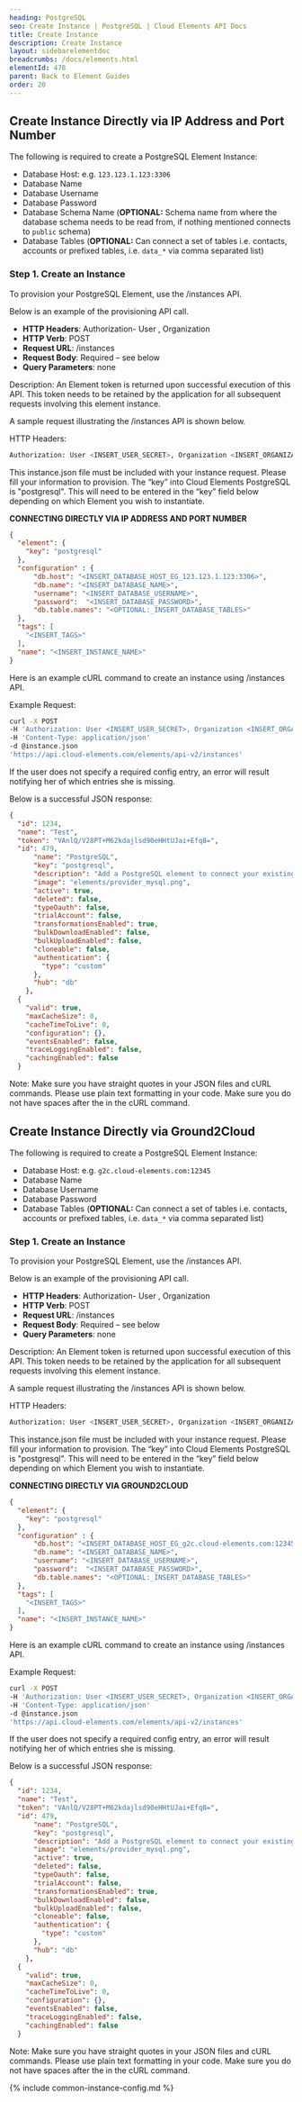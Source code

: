 ```yaml
---
heading: PostgreSQL
seo: Create Instance | PostgreSQL | Cloud Elements API Docs
title: Create Instance
description: Create Instance
layout: sidebarelementdoc
breadcrumbs: /docs/elements.html
elementId: 478
parent: Back to Element Guides
order: 20
---
```


## Create Instance Directly via IP Address and Port Number

The following is required to create a PostgreSQL Element Instance:

* Database Host: e.g. `123.123.1.123:3306`
* Database Name
* Database Username
* Database Password
* Database Schema Name (__OPTIONAL:__ Schema name from where the database schema needs to be read from, if nothing mentioned connects to `public` schema)
* Database Tables (__OPTIONAL:__ Can connect a set of tables i.e. contacts, accounts or prefixed tables, i.e. `data_*` via comma separated list)

### Step 1. Create an Instance

To provision your PostgreSQL Element, use the /instances API.

Below is an example of the provisioning API call.

* __HTTP Headers__: Authorization- User <user secret>, Organization <organization secret>
* __HTTP Verb__: POST
* __Request URL__: /instances
* __Request Body__: Required – see below
* __Query Parameters__: none

Description: An Element token is returned upon successful execution of this API. This token needs to be retained by the application for all subsequent requests involving this element instance.

A sample request illustrating the /instances API is shown below.

HTTP Headers:

```bash
Authorization: User <INSERT_USER_SECRET>, Organization <INSERT_ORGANIZATION_SECRET>

```
This instance.json file must be included with your instance request.  Please fill your information to provision.  The “key” into Cloud Elements PostgreSQL is "postgresql".  This will need to be entered in the “key” field below depending on which Element you wish to instantiate.

__CONNECTING DIRECTLY VIA IP ADDRESS AND PORT NUMBER__

```json
{
  "element": {
    "key": "postgresql"
  },
  "configuration" : {
      "db.host": "<INSERT_DATABASE_HOST_EG_123.123.1.123:3306>",
      "db.name": "<INSERT_DATABASE_NAME>",
      "username": "<INSERT_DATABASE_USERNAME>",
      "password":  "<INSERT_DATABASE_PASSWORD>",
      "db.table.names": "<OPTIONAL:_INSERT_DATABASE_TABLES>"
  },
  "tags": [
    "<INSERT_TAGS>"
  ],
  "name": "<INSERT_INSTANCE_NAME>"
}
```

Here is an example cURL command to create an instance using /instances API.

Example Request:

```bash
curl -X POST
-H 'Authorization: User <INSERT_USER_SECRET>, Organization <INSERT_ORGANIZATION_SECRET>'
-H 'Content-Type: application/json'
-d @instance.json
'https://api.cloud-elements.com/elements/api-v2/instances'
```

If the user does not specify a required config entry, an error will result notifying her of which entries she is missing.

Below is a successful JSON response:

```json
{
  "id": 1234,
  "name": "Test",
  "token": "VAnlQ/V28PT+M62kdajlsd90eHHtUJai+Efq8=",
  "id": 479,
      "name": "PostgreSQL",
      "key": "postgresql",
      "description": "Add a PostgreSQL element to connect your existing PostgreSQL database, allowing you to manage data for your database tables. You will need your PostgreSQL database information to add an instance.",
      "image": "elements/provider_mysql.png",
      "active": true,
      "deleted": false,
      "typeOauth": false,
      "trialAccount": false,
      "transformationsEnabled": true,
      "bulkDownloadEnabled": false,
      "bulkUploadEnabled": false,
      "cloneable": false,
      "authentication": {
        "type": "custom"
      },
      "hub": "db"
    },
  {
    "valid": true,
    "maxCacheSize": 0,
    "cacheTimeToLive": 0,
    "configuration": {},
    "eventsEnabled": false,
    "traceLoggingEnabled": false,
    "cachingEnabled": false
  }
```

Note:  Make sure you have straight quotes in your JSON files and cURL commands.  Please use plain text formatting in your code.  Make sure you do not have spaces after the in the cURL command.

## Create Instance Directly via Ground2Cloud

The following is required to create a PostgreSQL Element Instance:

* Database Host: e.g. `g2c.cloud-elements.com:12345`
* Database Name
* Database Username
* Database Password
* Database Tables (__OPTIONAL:__ Can connect a set of tables i.e. contacts, accounts or prefixed tables, i.e. `data_*` via comma separated list)

### Step 1. Create an Instance

To provision your PostgreSQL Element, use the /instances API.

Below is an example of the provisioning API call.

* __HTTP Headers__: Authorization- User <user secret>, Organization <organization secret>
* __HTTP Verb__: POST
* __Request URL__: /instances
* __Request Body__: Required – see below
* __Query Parameters__: none

Description: An Element token is returned upon successful execution of this API. This token needs to be retained by the application for all subsequent requests involving this element instance.

A sample request illustrating the /instances API is shown below.

HTTP Headers:

```bash
Authorization: User <INSERT_USER_SECRET>, Organization <INSERT_ORGANIZATION_SECRET>

```
This instance.json file must be included with your instance request.  Please fill your information to provision.  The “key” into Cloud Elements PostgreSQL is "postgresql".  This will need to be entered in the “key” field below depending on which Element you wish to instantiate.

__CONNECTING DIRECTLY VIA GROUND2CLOUD__

```json
{
  "element": {
    "key": "postgresql"
  },
  "configuration" : {
      "db.host": "<INSERT_DATABASE_HOST_EG_g2c.cloud-elements.com:12345>",
      "db.name": "<INSERT_DATABASE_NAME>",
      "username": "<INSERT_DATABASE_USERNAME>",
      "password":  "<INSERT_DATABASE_PASSWORD>",
      "db.table.names": "<OPTIONAL:_INSERT_DATABASE_TABLES>"
  },
  "tags": [
    "<INSERT_TAGS>"
  ],
  "name": "<INSERT_INSTANCE_NAME>"
}
```

Here is an example cURL command to create an instance using /instances API.

Example Request:

```bash
curl -X POST
-H 'Authorization: User <INSERT_USER_SECRET>, Organization <INSERT_ORGANIZATION_SECRET>'
-H 'Content-Type: application/json'
-d @instance.json
'https://api.cloud-elements.com/elements/api-v2/instances'
```

If the user does not specify a required config entry, an error will result notifying her of which entries she is missing.

Below is a successful JSON response:

```json
{
  "id": 1234,
  "name": "Test",
  "token": "VAnlQ/V28PT+M62kdajlsd90eHHtUJai+Efq8=",
  "id": 479,
      "name": "PostgreSQL",
      "key": "postgresql",
      "description": "Add a PostgreSQL element to connect your existing PostgreSQL database, allowing you to manage data for your database tables. You will need your PostgreSQL database information to add an instance.",
      "image": "elements/provider_mysql.png",
      "active": true,
      "deleted": false,
      "typeOauth": false,
      "trialAccount": false,
      "transformationsEnabled": true,
      "bulkDownloadEnabled": false,
      "bulkUploadEnabled": false,
      "cloneable": false,
      "authentication": {
        "type": "custom"
      },
      "hub": "db"
    },
  {
    "valid": true,
    "maxCacheSize": 0,
    "cacheTimeToLive": 0,
    "configuration": {},
    "eventsEnabled": false,
    "traceLoggingEnabled": false,
    "cachingEnabled": false
  }
```

Note:  Make sure you have straight quotes in your JSON files and cURL commands.  Please use plain text formatting in your code.  Make sure you do not have spaces after the in the cURL command.

{% include common-instance-config.md %}
